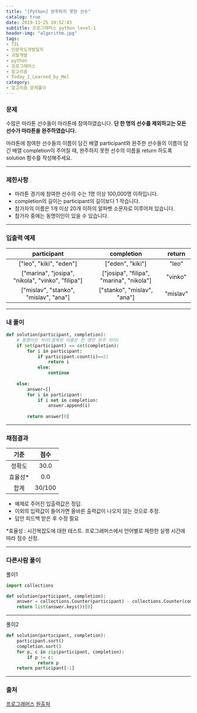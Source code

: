 ```yaml
---
title: "[Python] 완주하지 못한 선수"
catalog: true
date: 2019-11-25 19:52:43
subtitle: 프로그래머스 python level-1
header-img: "algorithm.jpg"
tags:
- TIL
- 인문학도개발일지
- 괴발개발
- python
- 프로그래머스
- 알고리즘
- Today_I_Learned_by_Mel
category:
- 알고리즘 문제풀이
---
```

### 문제
수많은 마라톤 선수들이 마라톤에 참여하였습니다. 
**단 한 명의 선수를 제외하고는 모든 선수가 마라톤을 완주하였습니다.**

마라톤에 참여한 선수들의 이름이 담긴 배열 participant와 완주한 선수들의 이름이 담긴 배열 completion이 주어질 때, 완주하지 못한 선수의 이름을 return 하도록 solution 함수를 작성해주세요.

---
### 제한사항
- 마라톤 경기에 참여한 선수의 수는 1명 이상 100,000명 이하입니다.
- completion의 길이는 participant의 길이보다 1 작습니다.
- 참가자의 이름은 1개 이상 20개 이하의 알파벳 소문자로 이루어져 있습니다.
- 참가자 중에는 동명이인이 있을 수 있습니다.
---
### 입출력 예제
|participant|completion|return|
|:----:|:------:|:------:|
|["leo", "kiki", "eden"]|["eden", "kiki"]|"leo"|
|["marina", "josipa", "nikola", "vinko", "filipa"]|["josipa", "filipa", "marina", "nikola"]|"vinko"|
|["mislav", "stanko", "mislav", "ana"]|["stanko", "mislav", "ana"]|"mislav"|

---
### 내 풀이
```python
def solution(participant, completion): 
    # 동명이인 처리(중복된 이름은 한 명만 완주 처리)
    if set(participant) == set(completion):
        for i in participant:
            if participant.count(i)==2:
                return i
            else:
                continue
        
    else:
        answer=[]
        for i in participant:
            if i not in completion:
                answer.append(i)
            
        return answer[0]
```
---
### 채점결과
|기준|점수|
|:---:|:------:|
|정확도|30.0|
|효율성*|0.0|
|합계|30/100|
- 예제로 주어진 입출력값은 정답.
- 이외의 입력값이 들어가면 올바른 출력값이 나오지 않는 것으로 추정.
- 답안 피드백 받은 후 수정 필요

*효율성 : 시간복잡도에 대한 테스트. 프로그래머스에서 언어별로 제한한 실행 시간에 따라 점수 산정.

---
### 다른사람 풀이
풀이1
```python
import collections

def solution(participant, completion):
    answer = collections.Counter(participant) - collections.Counter(completion)
    return list(answer.keys())[0]
```
---
풀이2
```python
def solution(participant, completion):
    participant.sort()
    completion.sort()
    for p, c in zip(participant, completion):
        if p != c:
            return p
    return participant[-1]
```

---

### 출처
[프로그래머스](https://programmers.co.kr/learn/courses/30/lessons/42576#)
[원출처](http://hsin.hr/coci/archive/2014_2015/contest2_tasks.pdf)